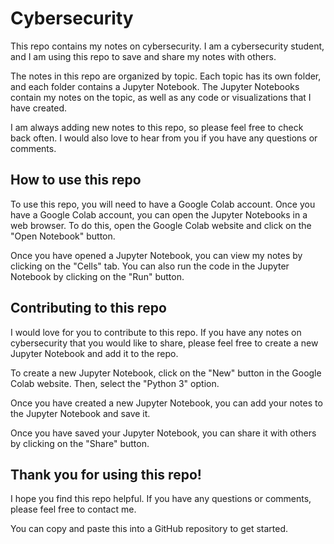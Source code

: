 # Cybersecurity

This repo contains my notes on cybersecurity. I am a cybersecurity student, and I am using this repo to save and share my notes with others.

The notes in this repo are organized by topic. Each topic has its own folder, and each folder contains a Jupyter Notebook. The Jupyter Notebooks contain my notes on the topic, as well as any code or visualizations that I have created.

I am always adding new notes to this repo, so please feel free to check back often. I would also love to hear from you if you have any questions or comments.

## How to use this repo

To use this repo, you will need to have a Google Colab account. Once you have a Google Colab account, you can open the Jupyter Notebooks in a web browser. To do this, open the Google Colab website and click on the "Open Notebook" button.

Once you have opened a Jupyter Notebook, you can view my notes by clicking on the "Cells" tab. You can also run the code in the Jupyter Notebook by clicking on the "Run" button.

## Contributing to this repo

I would love for you to contribute to this repo. If you have any notes on cybersecurity that you would like to share, please feel free to create a new Jupyter Notebook and add it to the repo.

To create a new Jupyter Notebook, click on the "New" button in the Google Colab website. Then, select the "Python 3" option.

Once you have created a new Jupyter Notebook, you can add your notes to the Jupyter Notebook and save it.

Once you have saved your Jupyter Notebook, you can share it with others by clicking on the "Share" button.

## Thank you for using this repo!

I hope you find this repo helpful. If you have any questions or comments, please feel free to contact me.


You can copy and paste this into a GitHub repository to get started.
